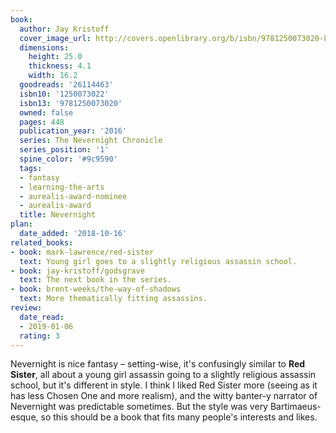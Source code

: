 ```yaml
---
book:
  author: Jay Kristoff
  cover_image_url: http://covers.openlibrary.org/b/isbn/9781250073020-L.jpg
  dimensions:
    height: 25.0
    thickness: 4.1
    width: 16.2
  goodreads: '26114463'
  isbn10: '1250073022'
  isbn13: '9781250073020'
  owned: false
  pages: 448
  publication_year: '2016'
  series: The Nevernight Chronicle
  series_position: '1'
  spine_color: '#9c9590'
  tags:
  - fantasy
  - learning-the-arts
  - aurealis-award-nominee
  - aurealis-award
  title: Nevernight
plan:
  date_added: '2018-10-16'
related_books:
- book: mark-lawrence/red-sister
  text: Young girl goes to a slightly religious assassin school.
- book: jay-kristoff/godsgrave
  text: The next book in the series.
- book: brent-weeks/the-way-of-shadows
  text: More thematically fitting assassins.
review:
  date_read:
  - 2019-01-06
  rating: 3
---
```


Nevernight is nice fantasy – setting-wise, it's confusingly similar to **Red Sister**, all about a young girl assassin going
to a slightly religious assassin school, but it's different in style. I think I liked Red Sister more (seeing as
it has less Chosen One and more realism), and the witty banter-y narrator of Nevernight was predictable sometimes.
But the style was very Bartimaeus-esque, so this should be a book that fits many people's interests and likes.
